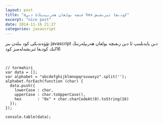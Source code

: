 ```yaml
---
layout: post
title: "aدىن zغىچە بولغان ھەرىپنىڭ hex كودىغا ئىرىشىش"
excerpt: "nice post"
date: 2014-11-16 21:27
categories: javascript
---
```

تۆۋەندىكى كود بىلەن بىز javascript دىن پايدىلنىپ ئا دىن زىغىچە بولغان ھەرىپلەرنىڭ 16لىك كودىغا ئىرىشەلەمىز
كود
<pre>

<code>
// tormahiri
var data = [];
var alphabet = "abcdefghijklmnopqrsuvwxyz".split('');
alphabet.forEach(function (char) {
  data.push({
    lowerCase : char,
    upperCase : char.toUpperCase(),
    hex       : "0x" + char.charCodeAt(0).toString(16)
  });
});

console.table(data);
</code>
</pre>
